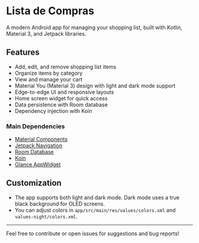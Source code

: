 # Lista de Compras

A modern Android app for managing your shopping list, built with Kotlin, Material 3, and Jetpack libraries.

## Features
- Add, edit, and remove shopping list items
- Organize items by category
- View and manage your cart
- Material You (Material 3) design with light and dark mode support
- Edge-to-edge UI and responsive layouts
- Home screen widget for quick access
- Data persistence with Room database
- Dependency injection with Koin

### Main Dependencies
- [Material Components](https://github.com/material-components/material-components-android)
- [Jetpack Navigation](https://developer.android.com/guide/navigation)
- [Room Database](https://developer.android.com/jetpack/androidx/releases/room)
- [Koin](https://insert-koin.io/)
- [Glance AppWidget](https://developer.android.com/jetpack/androidx/releases/glance)

## Customization
- The app supports both light and dark mode. Dark mode uses a true black background for OLED screens.
- You can adjust colors in `app/src/main/res/values/colors.xml` and `values-night/colors.xml`.

---
Feel free to contribute or open issues for suggestions and bug reports! 